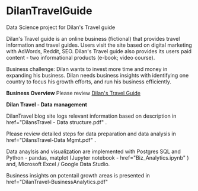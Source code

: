 # DilanTravelGuide

Data Science project for Dilan's Travel guide 

Dilan's Travel guide is an online business (fictional) that provides travel information and travel guides. 
Users visit the site based on digital marketing with AdWords, Reddit, SEO. 
Dilan's Travel guide also provides its users paid content - two informational products (e-book; video course).

Business challenge: Dilan wants to invest more time and money in expanding his business. Dilan needs business insights with identifying one country to focus his growth efforts, and run his business efficiently.   

<b>Business Overview</b>
Please review [Dilan's Travel Guide]("DilansTravelGuide-Overview.pdf")

<b>Dilan Travel - Data management</b>

DilanTravel blog site logs relevant information based on description in <a> href="DilansTravel - Data structure.pdf" </a>. 
  
Please review detailed steps for data preparation  and data analysis in <a> href="DilansTravel-Data Mgmt.pdf" </a>.

Data anaylsis and visualization are implemented with Postgres SQL and Python - pandas, matplot (Jupyter notebook - <a> href="Biz_Analytics.ipynb" </a>) and, Microsoft Excel / Google Data Studio.

Business insights on potentail growth areas is presented in <a> href="DilanTravel-BusinessAnalytics.pdf" </a>
